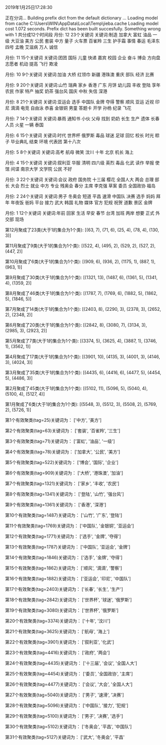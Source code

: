 2019年1月25日17:28:30

正在分词...
Building prefix dict from the default dictionary ...
Loading model from cache C:\Users\WIN\AppData\Local\Temp\jieba.cache
Loading model cost 1.072 seconds.
Prefix dict has been built succesfully.
Something wrong with 1
共分成12个时间段
月份: 12        23个关键词
关键词:制造 加拿大 富虹 油品 一级 大豆油 美方 公民 套装 中方 量子 火车票 百雀羚 三生 护手霜 事情 春运 毛泽东 四号 孟晚 艾滋病 万人 诚信

月份: 11        15个关键词
关键词:团团 国际 儿童 快递 嘉宾 校园 企业 奋斗 博会 方向盘 志愿者 机动 提高 飞行 欺凌

月份: 10        9个关键词
关键词:加油 大桥 红领巾 新疆 港珠澳 重庆 部队 经济 比赛

月份: 9         20个关键词
关键词:山竹 瑞典 家乡 香港 广东 月饼 幼儿园 丰收 登陆 享年 农民 作家 特产 抽奖 奶茶 强台风 国庆 中秋 失信 深港

月份: 8         21个关键词
关键词:亚运会 选手 中国队 金牌 夺得 警察 顺风 亚运 近视 印尼 滴滴 电竞 自由泳 恭喜 金银铜 男童 答题卡 开学 孙杨 纪录 飞花

月份: 7         14个关键词
关键词:暴雨 通知书 小伙 父母 找到 奶奶 长生 生产 遗体 长春 人员 火星 一辆 泰国

月份: 6         15个关键词
关键词:时代 世界杯 俄罗斯 毒品 球迷 足球 回忆 校长 时光 粽子 毕业典礼 结束 环境 代表团 第十八次

月份: 5         8个关键词
关键词:高考 航母 微笑 汶川 十年 北京 机长 海上

月份: 4         15个关键词
关键词:叙利亚 华服 清明 四六级 英烈 毒品 化武 读作 举报 使馆 间谍 南京大学 文学院 公民 不好

月份: 3         22个关键词
关键词:会议 政府 国务院 十三届 樱花 全国人大 两会 总理 部长 大会 烈士 就业 中方 专业 残奥会 春分 主席 李克强 草案 委员 全国政协 福岛

月份: 2         24个关键词
关键词:男子 冬奥会 短道 平昌 速滑 中国队 决赛 选手 妈妈 拜年 年夜饭 爸妈 平台 接力 武大 韩国 礼物 媒体 官方 犯规 祝贺 道歉 景区 金牌

月份: 1         12个关键词
关键词:年前 回家 生活 早安 春节 台湾 加班 两岸 想要 正式 外交部 现场

第12月聚成了23类(大于1的集合为1个类):
[(63, 7), (71, 6), (25, 4), (78, 4), (130, 3)]

第11月聚成了9类(大于1的集合为1个类):
[(522, 4), (495, 2), (529, 2), (527, 2), (447, 2)]

第10月聚成了6类(大于1的集合为1个类):
[(909, 6), (936, 2), (1175, 1), (887, 1), (963, 1)]

第9月聚成了30类(大于1的集合为1个类):
[(1321, 13), (1487, 6), (1361, 5), (1341, 4), (1359, 2)]

第8月聚成了46类(大于1的集合为1个类):
[(1787, 7), (1769, 6), (1882, 5), (1862, 5), (1846, 5)]

第7月聚成了14类(大于1的集合为1个类):
[(2403, 8), (2290, 3), (2378, 3), (2652, 2), (2348, 2)]

第6月聚成了20类(大于1的集合为1个类):
[(2842, 8), (3080, 7), (3134, 3), (2985, 3), (2923, 2)]

第5月聚成了7类(大于1的集合为1个类):
[(3374, 5), (3625, 4), (3887, 1), (3746, 1), (3562, 1)]

第4月聚成了17类(大于1的集合为1个类):
[(3901, 10), (4135, 3), (4001, 3), (4146, 3), (4024, 3)]

第3月聚成了35类(大于1的集合为1个类):
[(4435, 6), (4416, 6), (4477, 5), (4454, 5), (4486, 3)]

第2月聚成了45类(大于1的集合为1个类):
[(5102, 11), (5096, 5), (5040, 4), (5100, 4), (5127, 4)]

第1月聚成了6类(大于1的集合为1个类):
[(5548, 3), (5512, 3), (5508, 2), (5769, 2), (5726, 1)]


第1个有效聚类(tag=25)关键词为： ['中方', '美方']

第2个有效聚类(tag=63)关键词为： ['套装', '百雀羚', '三生']

第3个有效聚类(tag=71)关键词为： ['富虹', '油品', '一级']

第4个有效聚类(tag=78)关键词为： ['加拿大', '公民', '美方']

第5个有效聚类(tag=522)关键词为： ['博会', '国际', '企业']

第6个有效聚类(tag=909)关键词为： ['大桥', '港珠澳', '加油']

第7个有效聚类(tag=1321)关键词为： ['家乡', '丰收', '农民']

第8个有效聚类(tag=1341)关键词为： ['登陆', '山竹', '强台风']

第9个有效聚类(tag=1361)关键词为： ['香港', '深港']

第10个有效聚类(tag=1487)关键词为： ['山竹', '广东', '登陆']

第11个有效聚类(tag=1769)关键词为： ['中国队', '金银铜', '亚运会']

第12个有效聚类(tag=1771)关键词为： ['选手', '金牌', '夺得']

第13个有效聚类(tag=1787)关键词为： ['中国队', '亚运会', '金牌']

第14个有效聚类(tag=1846)关键词为： ['选手', '金牌', '夺得']

第15个有效聚类(tag=1862)关键词为： ['顺风', '滴滴', '警察']

第16个有效聚类(tag=1882)关键词为： ['亚运会', '印尼', '中国队']

第17个有效聚类(tag=2403)关键词为： ['长春', '长生', '生产']

第18个有效聚类(tag=2842)关键词为： ['世界杯', '球迷', '俄罗斯']

第19个有效聚类(tag=3080)关键词为： ['世界杯', '俄罗斯']

第20个有效聚类(tag=3374)关键词为： ['十年', '汶川']

第21个有效聚类(tag=3625)关键词为： ['航母', '海上']

第22个有效聚类(tag=3901)关键词为： ['叙利亚', '化武']

第23个有效聚类(tag=4416)关键词为： ['政府', '两会']

第24个有效聚类(tag=4435)关键词为： ['十三届', '会议', '全国人大']

第25个有效聚类(tag=4454)关键词为： ['委员', '全国政协', '主席']

第26个有效聚类(tag=4477)关键词为： ['会议', '大会', '全国人大']

第27个有效聚类(tag=5040)关键词为： ['男子', '速滑', '决赛']

第28个有效聚类(tag=5096)关键词为： ['中国队', '接力', '犯规']

第29个有效聚类(tag=5100)关键词为： ['男子', '决赛', '选手']

第30个有效聚类(tag=5102)关键词为： ['冬奥会', '平昌', '中国队']

第31个有效聚类(tag=5127)关键词为： ['武大', '冬奥会', '平昌'